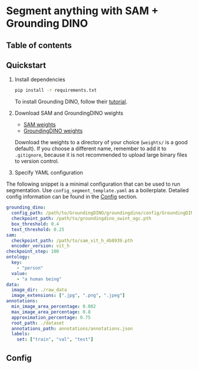 # Segment anything with SAM + Grounding DINO

## Table of contents

## Quickstart

1. Install dependencies

    ```bash
    pip install -r requirements.txt
    ```

    To install Grounding DINO, follow their [tutorial](https://github.com/IDEA-Research/GroundingDINO).

2. Download SAM and GroundingDINO weights

    * [SAM weights](https://github.com/facebookresearch/segment-anything#Model-checkpoints)
    * [GroundingDINO weights](https://github.com/IDEA-Research/GroundingDINO)

    Download the weights to a directory of your choice (`weights/` is a good default). If you choose a different name, remember to add it to `.gitignore`, because it is not recommended to upload large binary files to version control.

3. Specify YAML configuration

The following snippet is a minimal configuration that can be used to run segmentation. Use `config_segment_template.yaml` as a boilerplate. Detailed config information can be found in the [Config](#config) section.

```yaml
grounding_dino:
  config_path: /path/to/GroundingDINO/groundingdino/config/GroundingDINO_SwinT_OGC.py
  checkpoint_path: /path/to/groundingdino_swint_ogc.pth
  box_threshold: 0.4
  text_threshold: 0.25
sam:
  checkpoint_path: /path/to/sam_vit_h_4b8939.pth
  encoder_version: vit_h
checkpoint_step: 100
ontology:
  key:
    - "person"
  value:
    - "a human being"
data:
  image_dir: ./raw_data
  image_extensions: [".jpg", ".png", ".jpeg"]
annotations:
  min_image_area_percentage: 0.002
  max_image_area_percentage: 0.8
  approximation_percentage: 0.75
  root_path: ./dataset
  annotations_path: annotations/annotations.json
  labels:
    set: ["train", "val", "test"]
```

## Config

